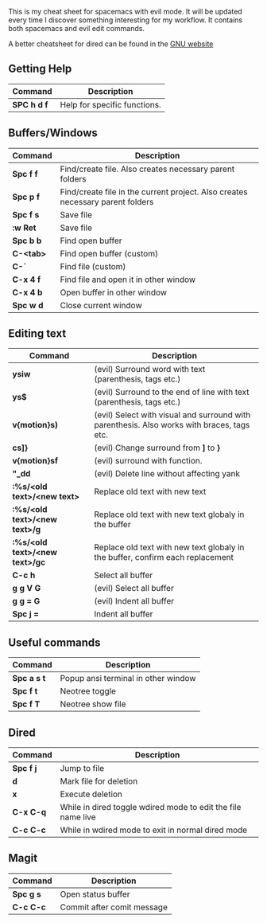 This is my cheat sheet for spacemacs with evil mode. It will be updated every time
I discover something interesting for my workflow. It contains both spacemacs and evil edit
commands.


A better cheatsheet for dired can be found in the [ GNU website ]( https://www.gnu.org/software/emacs/refcards/pdf/dired-ref.pdf )


## Getting Help

Command         | Description
----------------|---------------------------------------------------------
 **SPC h d f**  |Help for specific functions.


## Buffers/Windows
Command            | Description
-------------------|---------------------------------------------------------
**Spc f f**        | Find/create file. Also creates necessary parent folders
**Spc p f**        | Find/create file in the current project. Also creates necessary parent folders
**Spc f s**        | Save file
**:w Ret**         | Save file
**Spc b b**        | Find open buffer
**C-&lt;tab&gt;**  | Find open buffer (custom)
**C-\`**           | Find file (custom)
**C-x 4 f**        | Find file and open it in other window
**C-x 4 b**        | Open buffer in other window
**Spc w d**        | Close current window


## Editing text
Command                                      |Description
---------------------------------------------|---------------------------
**ysiw**                                     | (evil) Surround word with text (parenthesis, tags etc.)
**ys$**                                      | (evil) Surround to the end of line with text (parenthesis, tags etc.)
**v{motion}s)**                                      | (evil) Select with visual and surround with parenthesis. Also works with braces, tags etc.
**cs]}**                                     | (evil) Change surround from **]** to **}**
**v{motion}sf**                                      | (evil) surround with function.
**"_dd**                                     | (evil) Delete line without affecting yank
**:%s/&lt;old text&gt;/&lt;new text&gt;**    | Replace old text with new text
**:%s/&lt;old text&gt;/&lt;new text&gt;/g**  | Replace old text with new text globaly in the buffer
**:%s/&lt;old text&gt;/&lt;new text&gt;/gc** | Replace old text with new text globaly in the buffer, confirm each replacement
**C-c h**                                    | Select all buffer
**g g V G**                                  | (evil) Select all buffer
**g g = G**                                  | (evil) Indent all buffer
**Spc j =**                                  | Indent all buffer


## Useful commands
Command      |Description
-------------|---------------------------
**Spc a s t**| Popup ansi terminal in other window
**Spc f t**  | Neotree toggle
**Spc f T**  | Neotree show file


## Dired
Command      |Description
-------------|---------------------------
**Spc f j**  | Jump to file
**d**        | Mark file for deletion
**x**        | Execute deletion
**C-x C-q**  | While in dired toggle wdired mode to edit the file name live
**C-c C-c**  | While in wdired mode to exit in normal dired mode


## Magit
Command      |Description
-------------|---------------------------
**Spc g s**  | Open status buffer
**C-c C-c**  | Commit after comit message
